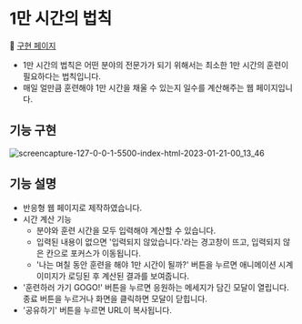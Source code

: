 # 1만 시간의 법칙
🔗 [구현 페이지](https://konveloper.github.io/10000-Hour_Rule/index.html) <br>
* 1만 시간의 법칙은 어떤 분야의 전문가가 되기 위해서는 최소한 1만 시간의 훈련이 필요하다는 법칙입니다.
* 매일 얼만큼 훈련해야 1만 시간을 채울 수 있는지 일수를 계산해주는 웹 페이지입니다.
## 기능 구현
![screencapture-127-0-0-1-5500-index-html-2023-01-21-00_13_46](https://user-images.githubusercontent.com/109451148/213733131-477fa0cf-5516-4e37-bac1-fa2f303285c3.png)
## 기능 설명
* 반응형 웹 페이지로 제작하였습니다.
* 시간 계산 기능
  * 분야와 훈련 시간을 모두 입력해야 계산할 수 있습니다. 
  * 입력된 내용이 없으면 '입력되지 않았습니다.'라는 경고창이 뜨고, 입력되지 않은 칸으로 포커스가 이동됩니다.
  * '나는 며칠 동안 훈련을 해야 1만 시간이 될까?' 버튼을 누르면 애니메이션 시계 이미지가 로딩된 후 계산된 결과를 보여줍니다.
* '훈련하러 가기 GOGO!' 버튼을 누르면 응원하는 메세지가 담긴 모달이 열립니다. 종료 버튼을 누르거나 화면을 클릭하면 모달이 닫힙니다.
* '공유하기' 버튼을 누르면 URL이 복사됩니다.
